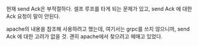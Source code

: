 현재 send Ack은 부적절하다.
셀프 루프를 타게 되는 문제가 있고,
send Ack 에 대한 Ack 요청이 말이 안된다.

apache의 내용을 참조해 사용하려고 했는데, 
여기서는 grpc를 쓰지 않으니까, send Ack 에 대한 고려가 없을 것.
괜히 apache에서 찾으려고 헤매고 있었다.


